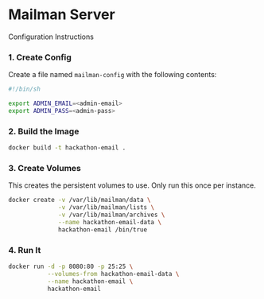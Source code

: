 # Mailman Server

Configuration Instructions

### 1. Create Config
Create a file named `mailman-config` with the following contents:
```sh
#!/bin/sh

export ADMIN_EMAIL=<admin-email>
export ADMIN_PASS=<admin-pass>
```

### 2. Build the Image
```sh
docker build -t hackathon-email .
```

### 3. Create Volumes
This creates the persistent volumes to use. Only run this once per instance.
```sh
docker create -v /var/lib/mailman/data \
              -v /var/lib/mailman/lists \
              -v /var/lib/mailman/archives \
              --name hackathon-email-data \
              hackathon-email /bin/true
```

### 4. Run It
```sh
docker run -d -p 8080:80 -p 25:25 \
           --volumes-from hackathon-email-data \
           --name hackathon-email \
           hackathon-email
```
